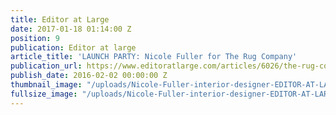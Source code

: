```yaml
---
title: Editor at Large
date: 2017-01-18 01:14:00 Z
position: 9
publication: Editor at large
article_title: 'LAUNCH PARTY: Nicole Fuller for The Rug Company'
publication_url: https://www.editoratlarge.com/articles/6026/the-rug-company-celebrates-guest-designer-at-the-beatrice-inn
publish_date: 2016-02-02 00:00:00 Z
thumbnail_image: "/uploads/Nicole-Fuller-interior-designer-EDITOR-AT-LARGE-RUG-COMPANY.jpg"
fullsize_image: "/uploads/Nicole-Fuller-interior-designer-EDITOR-AT-LARGE-RUG-COMPANY.jpg"
---
```


